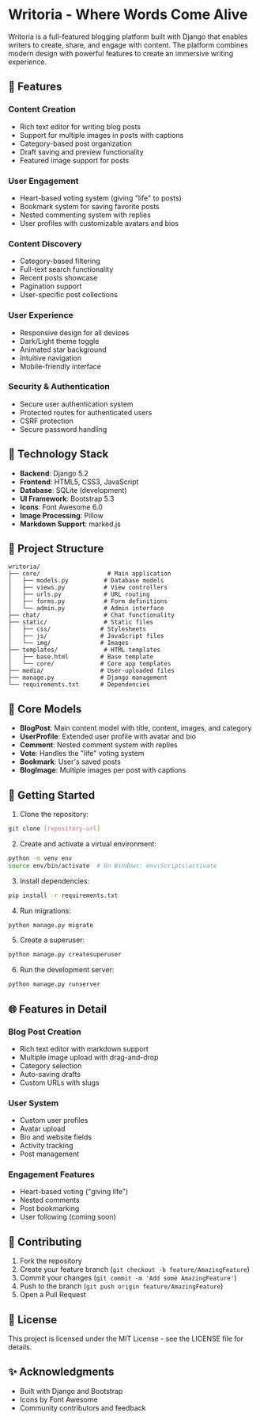 # Writoria - Where Words Come Alive

Writoria is a full-featured blogging platform built with Django that enables writers to create, share, and engage with content. The platform combines modern design with powerful features to create an immersive writing experience.


## 🌟 Features

### Content Creation
- Rich text editor for writing blog posts
- Support for multiple images in posts with captions
- Category-based post organization
- Draft saving and preview functionality
- Featured image support for posts

### User Engagement
- Heart-based voting system (giving "life" to posts)
- Bookmark system for saving favorite posts
- Nested commenting system with replies
- User profiles with customizable avatars and bios

### Content Discovery
- Category-based filtering
- Full-text search functionality
- Recent posts showcase
- Pagination support
- User-specific post collections

### User Experience
- Responsive design for all devices
- Dark/Light theme toggle
- Animated star background
- Intuitive navigation
- Mobile-friendly interface

### Security & Authentication
- Secure user authentication system
- Protected routes for authenticated users
- CSRF protection
- Secure password handling

## 🔧 Technology Stack

- **Backend**: Django 5.2
- **Frontend**: HTML5, CSS3, JavaScript
- **Database**: SQLite (development)
- **UI Framework**: Bootstrap 5.3
- **Icons**: Font Awesome 6.0
- **Image Processing**: Pillow
- **Markdown Support**: marked.js

## 📁 Project Structure

```
writoria/
├── core/                   # Main application
│   ├── models.py          # Database models
│   ├── views.py           # View controllers
│   ├── urls.py            # URL routing
│   ├── forms.py           # Form definitions
│   └── admin.py           # Admin interface
├── chat/                  # Chat functionality
├── static/                # Static files
│   ├── css/              # Stylesheets
│   ├── js/               # JavaScript files
│   └── img/              # Images
├── templates/             # HTML templates
│   ├── base.html         # Base template
│   └── core/             # Core app templates
├── media/                # User-uploaded files
├── manage.py             # Django management
└── requirements.txt      # Dependencies
```

## 🔑 Core Models

- **BlogPost**: Main content model with title, content, images, and category
- **UserProfile**: Extended user profile with avatar and bio
- **Comment**: Nested comment system with replies
- **Vote**: Handles the "life" voting system
- **Bookmark**: User's saved posts
- **BlogImage**: Multiple images per post with captions

## 🚀 Getting Started

1. Clone the repository:
```bash
git clone [repository-url]
```

2. Create and activate a virtual environment:
```bash
python -m venv env
source env/bin/activate  # On Windows: env\Scripts\activate
```

3. Install dependencies:
```bash
pip install -r requirements.txt
```

4. Run migrations:
```bash
python manage.py migrate
```

5. Create a superuser:
```bash
python manage.py createsuperuser
```

6. Run the development server:
```bash
python manage.py runserver
```

## 🌐 Features in Detail

### Blog Post Creation
- Rich text editor with markdown support
- Multiple image upload with drag-and-drop
- Category selection
- Auto-saving drafts
- Custom URLs with slugs

### User System
- Custom user profiles
- Avatar upload
- Bio and website fields
- Activity tracking
- Post management

### Engagement Features
- Heart-based voting ("giving life")
- Nested comments
- Post bookmarking
- User following (coming soon)

## 👥 Contributing

1. Fork the repository
2. Create your feature branch (`git checkout -b feature/AmazingFeature`)
3. Commit your changes (`git commit -m 'Add some AmazingFeature'`)
4. Push to the branch (`git push origin feature/AmazingFeature`)
5. Open a Pull Request

## 📝 License

This project is licensed under the MIT License - see the LICENSE file for details.

## ✨ Acknowledgments

- Built with Django and Bootstrap
- Icons by Font Awesome
- Community contributors and feedback 
